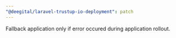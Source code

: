 ```yaml
---
"@deegital/laravel-trustup-io-deployment": patch
---
```


Fallback application only if error occured during application rollout.
